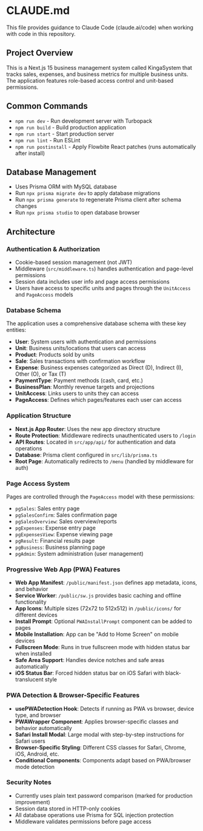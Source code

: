 # CLAUDE.md

This file provides guidance to Claude Code (claude.ai/code) when working with code in this repository.

## Project Overview
This is a Next.js 15 business management system called KingaSystem that tracks sales, expenses, and business metrics for multiple business units. The application features role-based access control and unit-based permissions.

## Common Commands
- `npm run dev` - Run development server with Turbopack
- `npm run build` - Build production application
- `npm run start` - Start production server
- `npm run lint` - Run ESLint
- `npm run postinstall` - Apply Flowbite React patches (runs automatically after install)

## Database Management
- Uses Prisma ORM with MySQL database
- Run `npx prisma migrate dev` to apply database migrations
- Run `npx prisma generate` to regenerate Prisma client after schema changes
- Run `npx prisma studio` to open database browser

## Architecture

### Authentication & Authorization
- Cookie-based session management (not JWT)
- Middleware (`src/middleware.ts`) handles authentication and page-level permissions
- Session data includes user info and page access permissions
- Users have access to specific units and pages through the `UnitAccess` and `PageAccess` models

### Database Schema
The application uses a comprehensive database schema with these key entities:
- **User**: System users with authentication and permissions
- **Unit**: Business units/locations that users can access
- **Product**: Products sold by units
- **Sale**: Sales transactions with confirmation workflow
- **Expense**: Business expenses categorized as Direct (D), Indirect (I), Other (O), or Tax (T)
- **PaymentType**: Payment methods (cash, card, etc.)
- **BusinessPlan**: Monthly revenue targets and projections
- **UnitAccess**: Links users to units they can access
- **PageAccess**: Defines which pages/features each user can access

### Application Structure
- **Next.js App Router**: Uses the new app directory structure
- **Route Protection**: Middleware redirects unauthenticated users to `/login`
- **API Routes**: Located in `src/app/api/` for authentication and data operations
- **Database**: Prisma client configured in `src/lib/prisma.ts`
- **Root Page**: Automatically redirects to `/menu` (handled by middleware for auth)

### Page Access System
Pages are controlled through the `PageAccess` model with these permissions:
- `pgSales`: Sales entry page
- `pgSalesConfirm`: Sales confirmation page
- `pgSalesOverview`: Sales overview/reports
- `pgExpenses`: Expense entry page
- `pgExpensesView`: Expense viewing page
- `pgResult`: Financial results page
- `pgBusiness`: Business planning page
- `pgAdmin`: System administration (user management)

### Progressive Web App (PWA) Features
- **Web App Manifest**: `/public/manifest.json` defines app metadata, icons, and behavior
- **Service Worker**: `/public/sw.js` provides basic caching and offline functionality
- **App Icons**: Multiple sizes (72x72 to 512x512) in `/public/icons/` for different devices
- **Install Prompt**: Optional `PWAInstallPrompt` component can be added to pages
- **Mobile Installation**: App can be "Add to Home Screen" on mobile devices
- **Fullscreen Mode**: Runs in true fullscreen mode with hidden status bar when installed
- **Safe Area Support**: Handles device notches and safe areas automatically
- **iOS Status Bar**: Forced hidden status bar on iOS Safari with black-translucent style

### PWA Detection & Browser-Specific Features
- **usePWADetection Hook**: Detects if running as PWA vs browser, device type, and browser
- **PWAWrapper Component**: Applies browser-specific classes and behavior automatically
- **Safari Install Modal**: Large modal with step-by-step instructions for Safari users
- **Browser-Specific Styling**: Different CSS classes for Safari, Chrome, iOS, Android, etc.
- **Conditional Components**: Components adapt based on PWA/browser mode detection

### Security Notes
- Currently uses plain text password comparison (marked for production improvement)
- Session data stored in HTTP-only cookies
- All database operations use Prisma for SQL injection protection
- Middleware validates permissions before page access